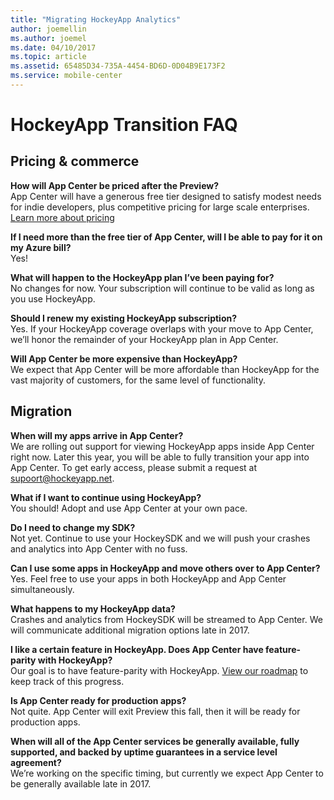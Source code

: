 ```yaml
---
title: "Migrating HockeyApp Analytics"
author: joemellin
ms.author: joemel
ms.date: 04/10/2017
ms.topic: article
ms.assetid: 65485D34-735A-4454-BD6D-0D04B9E173F2
ms.service: mobile-center
---
```


# HockeyApp Transition FAQ

## Pricing & commerce

**How will App Center be priced after the Preview?**<br>
App Center will have a generous free tier designed to satisfy modest needs for indie developers, plus competitive pricing for large scale enterprises. [Learn more about pricing](~/general/pricing.md)

**If I need more than the free tier of App Center, will I be able to pay for it on my Azure bill?**<br>
Yes!

**What will happen to the HockeyApp plan I’ve been paying for?**<br>
No changes for now. Your subscription will continue to be valid as long as you use HockeyApp.

**Should I renew my existing HockeyApp subscription?**<br>
Yes. If your HockeyApp coverage overlaps with your move to App Center, we’ll honor the remainder of your HockeyApp plan in App Center.

**Will App Center be more expensive than HockeyApp?**<br>
We expect that App Center will be more affordable than HockeyApp for the vast majority of customers, for the same level of functionality.

## Migration

**When will my apps arrive in App Center?**<br>
We are rolling out support for viewing HockeyApp apps inside App Center right now. Later this year, you will be able to fully transition your app into App Center. To get early access, please submit a request at supoort@hockeyapp.net.

**What if I want to continue using HockeyApp?**<br>
You should! Adopt and use App Center at your own pace.

**Do I need to change my SDK?**<br>
Not yet. Continue to use your HockeySDK and we will push your crashes and analytics into App Center with no fuss.

**Can I use some apps in HockeyApp and move others over to App Center?**<br>
Yes. Feel free to use your apps in both HockeyApp and App Center simultaneously.

**What happens to my HockeyApp data?**<br>
Crashes and analytics from HockeySDK will be streamed to App Center. We will communicate additional migration options late in 2017.

**I like a certain feature in HockeyApp. Does App Center have feature-parity with HockeyApp?**<br>
Our goal is to have feature-parity with HockeyApp. [View our roadmap](~/general/roadmap.md) to keep track of this progress.

**Is App Center ready for production apps?**<br>
Not quite. App Center will exit Preview this fall, then it will be ready for production apps.

**When will all of the App Center services be generally available, fully supported, and backed by uptime guarantees in a service level agreement?**<br>
We’re working on the specific timing, but currently we expect App Center to be generally available late in 2017.
